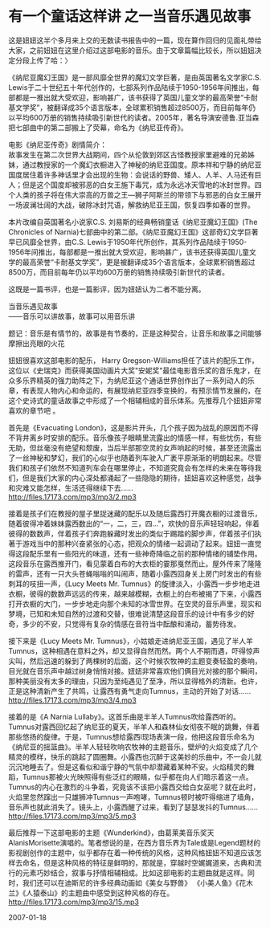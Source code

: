 # 有一个童话这样讲 之一当音乐遇见故事

这是妞妞这半个多月来上交的无数读书报告中的一篇，现在算作回归的见面礼带给大家，之前妞妞在这里介绍过这部电影的音乐。由于文章篇幅比较长，所以妞妞决定分段上传了哈：〉


《纳尼亚魔幻王国》是一部风靡全世界的魔幻文学巨著，是由英国著名文学家C.S. Lewis于二十世纪五十年代创作的，七部系列作品陆续于1950-1956年间推出，每部都是一推出就大受欢迎，影响甚广，该书获得了英国儿童文学的最高荣誉“卡耐基文学奖”，被翻译成35个语言版本，全球累积销售超过8500万，而目前每年仍以平均600万册的销售持续吸引新世代的读者。2005年，著名导演安德鲁.亚当森把七部曲中的第二部搬上了荧幕，命名为《纳尼亚传奇》。


电影《纳尼亚传奇》剧情简介：<br />
故事发生在第二次世界大战期间，四个从伦敦到郊区古怪教授家里避难的兄弟姊妹，通过教授家的一个魔幻衣橱进入了神秘的纳尼亚国度。原本祥和宁静的纳尼亚国度居住着许多神话里才会出现的生物：会说话的野兽、矮人、人羊、人马还有巨人；但是这个国度却被邪恶的白女王施下毒咒，成为永远冰天雪地的冰封世界。四个人类的孩子将在伟大崇高的万兽之王—狮子阿斯兰的带领下与邪恶的白女王展开一场波澜壮阔的大战，破除冰封咒语，解救纳尼亚王国，恢复四季如春的世界。


本片改编自英国著名小说家C.S. 刘易斯的经典畅销童话《纳尼亚魔幻王国》(The Chronicles of Narnia)七部曲中的第二部。《纳尼亚魔幻王国》这部奇幻文学巨著早已风靡全世界，由C.S. Lewis于1950年代所创作，其系列作品陆续于1950-1956年间推出，每部都是一推出就大受欢迎，影响甚广，该书还获得英国儿童文学的最高荣誉“卡耐基文学奖”，更是被翻译成35个语言版本，全球累积销售超过8500万，而目前每年仍以平均600万册的销售持续吸引新世代的读者。


这既是一篇书评，也是一篇影评，因为妞妞认为二者不能分离。


当音乐遇见故事<br />
——音乐可以讲故事，故事可以用音乐讲


题记：音乐是有情节的，故事是有节奏的，正是这种契合，让音乐和故事之间能够摩擦出亮眼的火花


妞妞很喜欢这部电影的配乐， Harry Gregson-Williams担任了该片的配乐工作，这位以《史瑞克》而获得美国动画片大奖"安妮奖"最佳电影音乐奖的音乐鬼才，在众多乐界精英的强力助阵之下，为纳尼亚这个通话世界创作出了一系列动人的乐章，有表现人物内心和命运的，有展现纳尼亚四季变换的，有预示情节发展的，在这个史诗式的童话故事之中形成了一个相辅相成的音乐体系。先推荐几个妞妞非常喜欢的章节吧 。


首先是《Evacuating London》，这是影片开头，几个孩子因为战乱的原因而不得不背井离乡时安排的配乐。音乐像孩子眼睛里流露出的情感一样，有些忧伤，有些无助，但丝毫没有绝望和颓废，当后半部那空灵的女声响起的时候，甚至还流露出了一丝神秘和梦幻，我们的心似乎也随着列车驶入广袤平原渐渐的明朗起来。尽管我们和孩子们依然不知道列车会在哪里停止，不知道究竟会有怎样的未来在等待我们，但是我们大家的内心深处都涌起了一些隐隐的期待，妞妞喜欢这种感觉，战争和灾难又能怎样，生活还得继续下去……<br />
http://files.17173.com/mp3/mp3/2.mp3


接着是孩子们在教授的屋子里捉迷藏的配乐以及随后露西打开魔衣橱的过渡音乐，随着彼得冲着妹妹露西数出的“一，二，三，四…”，欢快的音乐声轻轻响起，伴着彼得的数数声，伴着孩子们奔跑躲藏时发出的类似于踢踏的脚步声，伴着孩子们执著于游戏当中的那种兴奋紧张的心态，把观众的情绪一起调动了起来。妞妞一直觉得这段配乐里有一些阳光的味道，还有一些神奇降临之前的那种情绪的铺垫作用。这段音乐在露西推开门，看见蒙着白布的大衣柜的霎那戛然而止。屋外传来了隆隆的雷声，还有一只大头苍蝇嗡嗡的叫闹声，随着小露西回身关上房门时发出的有些刺耳的吱扭一声，《Lucy Meets Mr. Tumnus》的旋律淡入，小露西一步步地走进衣橱，彼得的数数声远远的传来，越来越模糊，衣橱上的白布被揭了下来，小露西打开衣橱的大门，一步步地走向那个未知的冰雪世界。在空灵的音乐声里，现实和梦境，已知和未知自然的过渡和交替，很难说清楚这段音乐的设计中有多少的好奇，多少的不安，只觉得有复杂的情感在音符当中酝酿和涌动，蓄势待发。


接下来是《Lucy Meets Mr. Tumnus》，小姑娘走进纳尼亚王国，遇见了半人羊Tumnus，这种相遇在意料之外，却又显得自然而然。两个人不期而遇，吓得惊声尖叫，然后迅速的躲到了两棵树的后面，这个时候农牧神的主题变奏轻盈的奏响，目光就在音乐声中越过树身悄悄对接。妞妞非常喜欢他们俩目光对接的那个瞬间，那种美丽没有太多的理由，只因为至纯遇见了至净，所以显得格外的清新。也许，正是这种清新产生了共鸣，让露西有勇气走向Tumnus，主动的开始了对话……<br />
http://files.17173.com/mp3/mp3/4.mp3


接着的是《A Narnia Lullaby》。这首乐曲是半羊人Tumnus吹给露西听的。Tumnus对露西回忆起了纳尼亚的夏天，半羊人和森林仙女彻夜不眠的跳舞，伴着那些悠扬的旋律。于是，Tumnus想给露西l现场表演一段，他把这段音乐命名为《纳尼亚的摇篮曲》。半羊人轻轻吹响农牧神的主题音乐，壁炉的火焰变成了几个精灵的模样，快乐的跳起了圆圈舞。小露西也沉醉于这美妙的乐曲中，不一会儿就沉沉地睡去了。但是这看似和谐宁静的气氛中却潜藏着某种不安。火焰精灵的舞蹈，Tumnus那被火光映照得有些泛红的眼睛，似乎都在向人们暗示着这一点。Tumnus的内心在激烈的斗争着，究竟该不该把小露西交给白女巫呢？就在此时，火焰里忽然蹿出一只雄狮冲Tumnus一声咆哮，Tumnus顿时被吓得缩进了墙角，音乐声也就此消失了。镜头上，小露西醒了过来，看到了瑟瑟发抖的Tumnus……<br />
http://files.17173.com/mp3/mp3/5.mp3


最后推荐一下这部电影的主题《Wunderkind》，由葛莱美音乐奖天AlanisMorisette演唱的。笔者想说的是，在西方音乐界为Tale或是Legend题材的影视剧创作的主题中，似乎都存在着一种传统的风格，这种风格妞妞不知道应该怎样去命名，但是这种风格的特征是鲜明的，那就是，穿越时空娓娓道来，古典和流行的元素巧妙结合，叙事与抒情相辅相成。比如这部电影的主题曲就是这样。同时，我们还可以在迪斯尼的许多经典动画如《美女与野兽》 《小美人鱼》《花木兰》《人猿泰山》的主题曲中感受到这种风格的存在。<br />
http://files.17173.com/mp3/mp3/15.mp3




2007-01-18